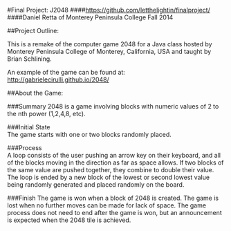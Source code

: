 #Final Project: J2048
####https://github.com/letthelightin/finalproject/
####Daniel Retta of Monterey Peninsula College Fall 2014


##Project Outline:

This is a remake of the computer game 2048 for a Java class hosted by
Monterey Peninsula College of Monterey, California, USA and taught by
Brian Schlining.

An example of the game can be found at:
http://gabrielecirulli.github.io/2048/

##About the Game:

###Summary
2048 is a game involving blocks with numeric values of 2 to the nth 
power (1,2,4,8, etc).

###Initial State  
The game starts with one or two blocks randomly placed.

###Process       
A loop consists of the user pushing an arrow key on their keyboard,
and all of the blocks moving in the direction as far as space allows.
If two blocks of the same value are pushed together, they combine to 
double their value. The loop is ended by a new block of the lowest or 
second lowest value being randomly generated and placed randomly on 
the board.

###Finish
The game is won when a block of 2048 is created. The game is lost when 
no further moves can be made for lack of space. The game process does 
not need to end after the game is won, but an announcement is expected
when the 2048 tile is achieved.
